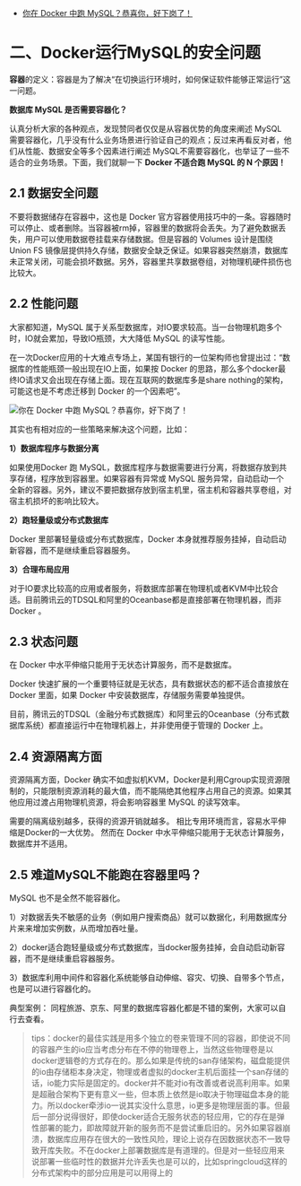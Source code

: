 - [你在 Docker 中跑 MySQL？恭喜你，好下岗了！](https://www.toutiao.com/i6675622107390411276/)



# 二、Docker运行MySQL的安全问题

**容器**的定义：容器是为了解决“在切换运行环境时，如何保证软件能够正常运行”这一问题。

**数据库 MySQL 是否需要容器化？**

认真分析大家的各种观点，发现赞同者仅仅是从容器优势的角度来阐述 MySQL 需要容器化，几乎没有什么业务场景进行验证自己的观点；反过来再看反对者，他们从性能、数据安全等多个因素进行阐述  MySQL不需要容器化，也举证了一些不适合的业务场景。下面，我们就聊一下 **Docker 不适合跑 MySQL 的 N 个原因！**

## 2.1 数据安全问题

 不要将数据储存在容器中，这也是 Docker  官方容器使用技巧中的一条。容器随时可以停止、或者删除。当容器被rm掉，容器里的数据将会丢失。为了避免数据丢失，用户可以使用数据卷挂载来存储数据。但是容器的 Volumes 设计是围绕 Union FS  镜像层提供持久存储，数据安全缺乏保证。如果容器突然崩溃，数据库未正常关闭，可能会损坏数据。另外，容器里共享数据卷组，对物理机硬件损伤也比较大。

## 2.2 性能问题

 大家都知道，MySQL 属于关系型数据库，对IO要求较高。当一台物理机跑多个时，IO就会累加，导致IO瓶颈，大大降低 MySQL 的读写性能。

在一次Docker应用的十大难点专场上，某国有银行的一位架构师也曾提出过：“数据库的性能瓶颈一般出现在IO上面，如果按 Docker 的思路，那么多个docker最终IO请求又会出现在存储上面。现在互联网的数据库多是share  nothing的架构，可能这也是不考虑迁移到 Docker 的一个因素吧”。

![你在 Docker 中跑 MySQL？恭喜你，好下岗了！](https://p6-tt.byteimg.com/origin/pgc-image/263abe01afe34a2ea83a7cce3a66cfc2?from=pc)



其实也有相对应的一些策略来解决这个问题，比如：

**1）数据库程序与数据分离**

如果使用Docker 跑 MySQL，数据库程序与数据需要进行分离，将数据存放到共享存储，程序放到容器里。如果容器有异常或 MySQL 服务异常，自动启动一个全新的容器。另外，建议不要把数据存放到宿主机里，宿主机和容器共享卷组，对宿主机损坏的影响比较大。

**2）跑轻量级或分布式数据库**

Docker 里部署轻量级或分布式数据库，Docker 本身就推荐服务挂掉，自动启动新容器，而不是继续重启容器服务。

**3）合理布局应用**

对于IO要求比较高的应用或者服务，将数据库部署在物理机或者KVM中比较合适。目前腾讯云的TDSQL和阿里的Oceanbase都是直接部署在物理机器，而非Docker 。

## 2.3 状态问题

在 Docker 中水平伸缩只能用于无状态计算服务，而不是数据库。

Docker 快速扩展的一个重要特征就是无状态，具有数据状态的都不适合直接放在 Docker 里面，如果 Docker 中安装数据库，存储服务需要单独提供。

目前，腾讯云的TDSQL（金融分布式数据库）和阿里云的Oceanbase（分布式数据库系统）都直接运行中在物理机器上，并非使用便于管理的 Docker 上。

## 2.4 资源隔离方面

资源隔离方面，Docker 确实不如虚拟机KVM，Docker是利用Cgroup实现资源限制的，只能限制资源消耗的最大值，而不能隔绝其他程序占用自己的资源。如果其他应用过渡占用物理机资源，将会影响容器里 MySQL 的读写效率。

需要的隔离级别越多，获得的资源开销就越多。 相比专用环境而言，容易水平伸缩是Docker的一大优势。 然而在 Docker 中水平伸缩只能用于无状态计算服务，数据库并不适用。

## 2.5 难道MySQL不能跑在容器里吗？

MySQL 也不是全然不能容器化。

1）对数据丢失不敏感的业务（例如用户搜索商品）就可以数据化，利用数据库分片来来增加实例数，从而增加吞吐量。

2）docker适合跑轻量级或分布式数据库，当docker服务挂掉，会自动启动新容器，而不是继续重启容器服务。

3）数据库利用中间件和容器化系统能够自动伸缩、容灾、切换、自带多个节点，也是可以进行容器化的。

典型案例： 同程旅游、京东、阿里的数据库容器化都是不错的案例，大家可以自行去查看。



> tips：docker的最佳实践是用多个独立的卷来管理不同的容器，即使说不同的容器产生的io应当考虑分布在不停的物理卷上，当然这些物理卷是以docker逻辑卷的方式存在的。那么如果是传统的san存储架构，磁盘能提供的io由存储柜本身决定，物理或者虚拟的docker主机后面挂一个san存储的话，io能力实际是固定的。docker并不能对io有改善或者说高利用率。如果是超融合架构下更有意义一些，但本质上依然是io取决于物理磁盘本身的能力。所以docker牵涉io一说其实没什么意思，io更多是物理层面的事。但最后一部分说得很好，即使docker适合无服务状态的轻应用，它的存在是弹性部署的能力，即故障就开新的服务而不是尝试重启旧的。另外如果容器崩溃，数据库应用存在很大的一致性风险，理论上说存在因数据状态不一致导致开库失败。不在docker上部署数据库是有道理的。但是对一些轻应用来说部署一些临时性的数据并允许丢失也是可以的，比如springcloud这样的分布式架构中的部分应用是可以用得上的

